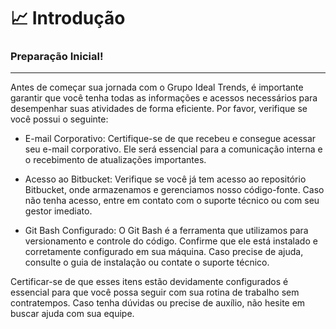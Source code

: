 # 📈 Introdução

### Preparação Inicial!

***

Antes de começar sua jornada com o Grupo Ideal Trends, é importante garantir que você tenha todas as informações e acessos necessários para desempenhar suas atividades de forma eficiente. Por favor, verifique se você possui o seguinte:

* E-mail Corporativo: Certifique-se de que recebeu e consegue acessar seu e-mail corporativo. Ele será essencial para a comunicação interna e o recebimento de atualizações importantes.

* Acesso ao Bitbucket: Verifique se você já tem acesso ao repositório Bitbucket, onde armazenamos e gerenciamos nosso código-fonte. Caso não tenha acesso, entre em contato com o suporte técnico ou com seu gestor imediato.

* Git Bash Configurado: O Git Bash é a ferramenta que utilizamos para versionamento e controle do código. Confirme que ele está instalado e corretamente configurado em sua máquina. Caso precise de ajuda, consulte o guia de instalação ou contate o suporte técnico.

Certificar-se de que esses itens estão devidamente configurados é essencial para que você possa seguir com sua rotina de trabalho sem contratempos. Caso tenha dúvidas ou precise de auxílio, não hesite em buscar ajuda com sua equipe.


